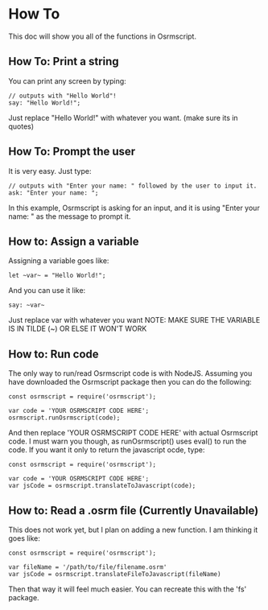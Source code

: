 # How To

This doc will show you all of the functions in Osrmscript.

## How To: Print a string

You can print any screen by typing:

```text
// outputs with "Hello World"!
say: "Hello World!";
```

Just replace "Hello World!" with whatever you want. (make sure its in quotes)

## How To: Prompt the user

It is very easy. Just type:

```text
// outputs with "Enter your name: " followed by the user to input it.
ask: "Enter your name: ";
```

In this example, Osrmscript is asking for an input, and it is using "Enter your name: " as the message to prompt it.

## How to: Assign a variable

Assigning a variable goes like:

```text
let ~var~ = "Hello World!";
```

And you can use it like:

```text
say: ~var~
```

Just replace var with whatever you want
NOTE: MAKE SURE THE VARIABLE IS IN TILDE (~) OR ELSE IT WON'T WORK

## How to: Run code

The only way to run/read Osrmscript code is with NodeJS. Assuming you have downloaded the Osrmscript package then you can do the following:

```node
const osrmscript = require('osrmscript');

var code = 'YOUR OSRMSCRIPT CODE HERE';
osrmscript.runOsrmscript(code);
```

And then replace 'YOUR OSRMSCRIPT CODE HERE' with actual Osrmscript code. I must warn you though, as runOsrmscript() uses eval() to run the code. If you want it only to return the javascript ocde, type:

```node
const osrmscript = require('osrmscript');

var code = 'YOUR OSRMSCRIPT CODE HERE';
var jsCode = osrmscript.translateToJavascript(code);
```

## How to: Read a .osrm file (Currently Unavailable)

This does not work yet, but I plan on adding a new function. I am thinking it goes like:

```node
const osrmscript = require('osrmscript');

var fileName = '/path/to/file/filename.osrm'
var jsCode = osrmscript.translateFileToJavascript(fileName)
```

Then that way it will feel much easier. You can recreate this with the 'fs' package.
